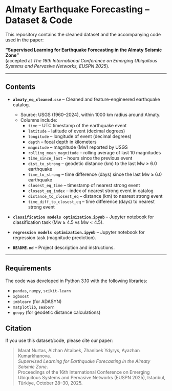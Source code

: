 # Almaty Earthquake Forecasting – Dataset & Code

This repository contains the cleaned dataset and the accompanying code used in the paper:

**“Supervised Learning for Earthquake Forecasting in the Almaty Seismic Zone”**  
(accepted at *The 16th International Conference on Emerging Ubiquitous Systems and Pervasive Networks, EUSPN 2025*).

---

## Contents
- **`almaty_eq_cleaned.csv`** – Cleaned and feature-engineered earthquake catalog.  
  - Source: USGS (1960–2024), within 1000 km radius around Almaty.  
  - Columns include:
    - `time` – UTC timestamp of the earthquake event  
    - `latitude` – latitude of event (decimal degrees)  
    - `longitude` – longitude of event (decimal degrees)  
    - `depth` – focal depth in kilometers  
    - `magnitude` – magnitude (Mw) reported by USGS  
    - `rolling_mean_magnitude` – rolling average of last 10 magnitudes  
    - `time_since_last` – hours since the previous event  
    - `dist_to_strong` – geodetic distance (km) to the last Mw ≥ 6.0 earthquake  
    - `time_to_strong` – time difference (days) since the last Mw ≥ 6.0 earthquake  
    - `closest_eq_time` – timestamp of nearest strong event  
    - `closest_eq_index` – index of nearest strong event in catalog  
    - `distance_to_closest_eq` – distance (km) to nearest strong event  
    - `time_diff_to_closest_eq` – time difference (days) to nearest strong event  

- **`classification models optimization.ipynb`** – Jupyter notebook for classification task (Mw ≥ 4.5 vs Mw < 4.5).  
- **`regression models optimization.ipynb`** – Jupyter notebook for regression task (magnitude prediction).  
- **`README.md`** – Project description and instructions.  

---

## Requirements
The code was developed in Python 3.10 with the following libraries:
- `pandas`, `numpy`, `scikit-learn`  
- `xgboost`  
- `imblearn` (for ADASYN)  
- `matplotlib`, `seaborn`  
- `geopy` (for geodetic distance calculations)


## Citation
If you use this dataset/code, please cite our paper:

> Marat Nurtas, Aizhan Altaibek, Zhanibek Ydyrys, Ayazhan Kumarkhanova.  
> *Supervised Learning for Earthquake Forecasting in the Almaty Seismic Zone*.  
> Proceedings of the 16th International Conference on Emerging Ubiquitous Systems and Pervasive Networks (EUSPN 2025), Istanbul, Türkiye, October 28–30, 2025.

